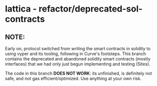 # lattica - refactor/deprecated-sol-contracts

## NOTE:

Early on, protocol switched from writing the smart contracts in solidity to using vyper and its tooling, following in Curve's footsteps. This branch contains the deprecated and abandoned solidity smart contracts (mostly interfaces) that we had only just begun implementing and testing (Sites).

The code in this branch **DOES NOT WORK**: its unfinished, is definitely not safe, and not gas efficient/optimized. Use anything at your own risk.
